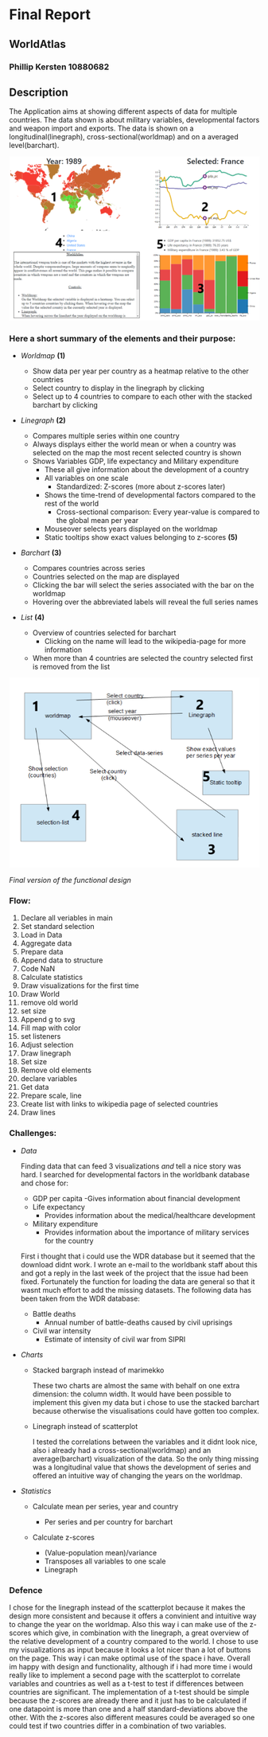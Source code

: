 # Final Report
## WorldAtlas
### Phillip Kersten 10880682


## Description

The Application aims at showing different aspects of data for multiple countries.
The data shown is about military variables, developmental factors and weapon import
and exports. The data is shown on a longitudinal(linegraph), cross-sectional(worldmap)
and on a averaged level(barchart).

![Final Version](/doc/screenshotFinal.PNG)


### Here a short summary of the elements and their purpose:

- *Worldmap* **(1)**
  - Show data per year per country as a heatmap relative to the other countries
  - Select country to display in the linegraph by clicking
  - Select up to 4 countries to compare to each other with the stacked barchart by clicking


- *Linegraph* **(2)**
  - Compares multiple series within one country
  - Always displays either the world mean or when a country was selected on the map the most recent selected country is shown
  - Shows Variables GDP, life expectancy and Military expenditure
    - These all give information about the development of a country
    - All variables on one scale
      - Standardized: Z-scores (more about z-scores later)
    - Shows the time-trend of developmental factors compared to the rest of the world
      - Cross-sectional comparison: Every year-value is compared to the global mean per year
    - Mouseover selects years displayed on the worldmap
    - Static tooltips show exact values belonging to z-scores **(5)**


- *Barchart* **(3)**
  - Compares countries across series
  - Countries selected on the map are displayed
  - Clicking the bar will select the series associated with the bar on the worldmap
  - Hovering over the abbreviated labels will reveal the full series names


- *List* **(4)**
  - Overview of countries selected for barchart
    - Clicking on the name will lead to the wikipedia-page for more information
  - When more than 4 countries are selected the country selected first is removed from the list

![Functional design](/doc/finalDesign.PNG)

*Final version of the functional design*

### Flow:

1. Declare all veriables in main
2. Set standard selection
3. Load in Data
4. Aggregate data
  1. Prepare data
  2. Append data to structure
  3. Code NaN
5. Calculate statistics
6. Draw visualizations for the first time
7. Draw World
  1. remove old world
  2. set size
  3. Append g to svg
  4. Fill map with color
  5. set listeners
  6. Adjust selection
8. Draw linegraph
  1. Set size
  2. Remove old elements
  3. declare variables
  4. Get data
  5. Prepare scale, line
  6. Create list with links to wikipedia page of selected countries
  7. Draw lines
### Challenges:

- *Data*

  Finding data that can feed 3 visualizations *and* tell a nice story was hard. I searched for developmental factors in the worldbank database and chose for:

  - GDP per capita
    -Gives information about financial development
  - Life expectancy
    - Provides information about the medical/healthcare development
  - Military expenditure
    - Provides information about the importance of military services for the country

  First i thought that i could use the WDR database but it seemed that the download didnt work. I wrote an e-mail to the worldbank staff about this and got a reply in the last week of the project that the issue had been fixed. Fortunately the function for loading the data are general so that it wasnt much effort to add the missing datasets. The following data has been taken from the WDR database:

  - Battle deaths
    - Annual number of battle-deaths caused by civil uprisings
  - Civil war intensity
    - Estimate of intensity of civil war from SIPRI


- *Charts*
  - Stacked bargraph instead of marimekko

      These two charts are almost the same with behalf on one extra dimension: the column width. It would have been possible to implement this given my data but i chose to use the stacked barchart because otherwise the visualisations could have gotten too complex.

  - Linegraph instead of scatterplot

      I tested the correlations between the variables and it didnt look nice, also i already had a cross-sectional(worldmap) and an average(barchart) visualization of the data. So the only thing missing was a longitudinal value that shows the development of series and offered an intuitive way of changing the years on the worldmap.


- *Statistics*
  - Calculate mean per series, year and country
    - Per series and per country for barchart

  - Calculate z-scores
    - (Value-population mean)/variance
    - Transposes all variables to one scale
    - Linegraph


### Defence
I chose for the linegraph instead of the scatterplot because it makes the design more consistent and because it offers a convinient and intuitive way to change the year on the worldmap. Also this way i can make use of the z-scores which give, in combination with the linegraph, a great overview of the relative development of a country compared to the world. I chose to use my visualizations as input because it looks a lot nicer than a lot of buttons on the page. This way i can make optimal use of the space i have. Overall im happy with design and functionality, although if i had more time i would really like to implement a second page with the scatterplot to correlate variables and countries as well as a t-test to test if differences between countries are significant. The implementation of a t-test should be simple because the z-scores are already there and it just has to be calculated if one datapoint is more than one and a half standard-deviations above the other. With the z-scores also different measures could be averaged so one could test if two countries differ in a combination of two variables.
